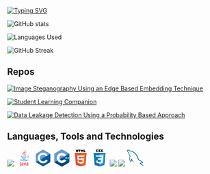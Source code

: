 [![Typing SVG](https://readme-typing-svg.herokuapp.com?multiline=true&width=500&lines=Final+Year+student+at+VIT+Vellore.++++++++++)](https://git.io/typing-svg)

![GitHub stats](https://github-readme-stats.vercel.app/api?username=DayeemParkar&show_icons=true&hide_border=true&theme=tokyonight&hide=contribs,issues,prs)

![Languages Used](https://github-readme-stats.vercel.app/api/top-langs/?username=DayeemParkar&layout=compact)

![GitHub Streak](https://github-readme-streak-stats.herokuapp.com?user=shinokada&theme=neon-palenight&hide_border=true)

## Repos

[![Image Steganography Using an Edge Based Embedding Technique](https://github-readme-stats.vercel.app/api/pin/?username=DayeemParkar&repo=Image-Stegonagraphy-Using-an-Edge-Based-Embedding-Technique)](https://github.com/DayeemParkar/Image-Stegonagraphy-Using-an-Edge-Based-Embedding-Technique)

[![Student Learning Companion](https://github-readme-stats.vercel.app/api/pin/?username=DayeemParkar&repo=StudentLearningCompanion&show_owner=true)](https://github.com/DayeemParkar/StudentLearningCompanion)

[![Data Leakage Detection Using a Probability Based Approach](https://github-readme-stats.vercel.app/api/pin/?username=DayeemParkar&repo=CSE3501ProjectDataLeakageDetection&show_owner=true)](https://github.com/DayeemParkar/CSE3501ProjectDataLeakageDetection)

## Languages, Tools and Technologies  

<code><img height="40" src="https://raw.githubusercontent.com/shinokada/shinokada/master/assets/python.png"></code>
<code><img src="https://raw.githubusercontent.com/devicons/devicon/master/icons/java/java-original-wordmark.svg" alt="Java" width="40" height="40"/></code>
<code><img src="https://raw.githubusercontent.com/devicons/devicon/master/icons/c/c-original.svg" alt="C" width="40" height="40"/></code>
<code><img src="https://raw.githubusercontent.com/devicons/devicon/master/icons/cplusplus/cplusplus-original.svg" alt="Cpp" width="40" height="40"/></code>
<code><img src="https://raw.githubusercontent.com/devicons/devicon/master/icons/html5/html5-original-wordmark.svg" alt="html5" width="40" height="40"/></code>
<code><img src="https://raw.githubusercontent.com/devicons/devicon/master/icons/css3/css3-original-wordmark.svg" alt="css3" width="40" height="40"/></code>
<code><img height="40" src="https://raw.githubusercontent.com/shinokada/shinokada/master/assets/javascript.png"></code>
<code><img height="40" src="https://raw.githubusercontent.com/shinokada/shinokada/master/assets/php.png"></code>
<code><img src="https://raw.githubusercontent.com/devicons/devicon/master/icons/mysql/mysql-original.svg" alt="MySQL" width="40" height="40"/></code>
